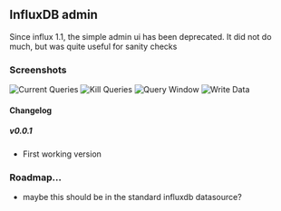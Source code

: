 ## InfluxDB admin

Since influx 1.1, the simple admin ui has been deprecated.  It did not do much, but was quite useful
for sanity checks


### Screenshots

![Current Queries](https://raw.githubusercontent.com/NatelEnergy/grafana-influx-admin/master/src/img/screenshot-current.png)
![Kill Queries](https://raw.githubusercontent.com/NatelEnergy/grafana-influx-admin/master/src/img/screenshot-kill.png)
![Query Window](https://raw.githubusercontent.com/NatelEnergy/grafana-influx-admin/master/src/img/screenshot-query.png)
![Write Data](https://raw.githubusercontent.com/NatelEnergy/grafana-influx-admin/master/src/img/screenshot-write.png)


#### Changelog

##### v0.0.1

- First working version



### Roadmap... 
 - maybe this should be in the standard influxdb datasource?


